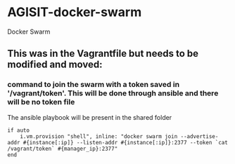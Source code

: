 # AGISIT-docker-swarm
Docker Swarm


## This was in the Vagrantfile but needs to be modified and moved:

### command to join the swarm with a token saved in '/vagrant/token'. This will be done through ansible and there will be no token file
The ansible playbook will be present in the shared folder

```
if auto
    i.vm.provision "shell", inline: "docker swarm join --advertise-addr #{instance[:ip]} --listen-addr #{instance[:ip]}:2377 --token `cat /vagrant/token` #{manager_ip}:2377"
end
```